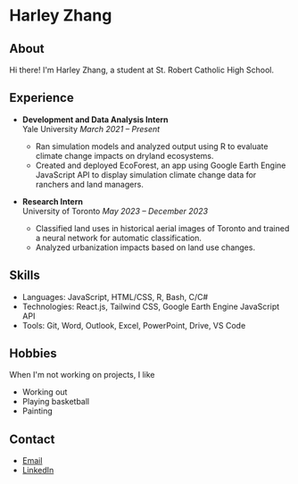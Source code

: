 # Harley Zhang

## About
Hi there! I'm Harley Zhang, a student at St. Robert Catholic High School.

## Experience
- **Development and Data Analysis Intern**  
  Yale University
  *March 2021 – Present*  
  - Ran simulation models and analyzed output using R to evaluate climate change impacts on dryland ecosystems.
  - Created and deployed EcoForest, an app using Google Earth Engine JavaScript API to display simulation climate change data for ranchers and land managers.

- **Research Intern**  
  University of Toronto
  *May 2023 – December 2023*  
  - Classified land uses in historical aerial images of Toronto and trained a neural network for automatic classification.
  - Analyzed urbanization impacts based on land use changes.
## Skills
- Languages: JavaScript, HTML/CSS, R, Bash, C/C#
- Technologies: React.js, Tailwind CSS, Google Earth Engine JavaScript API
- Tools: Git, Word, Outlook, Excel, PowerPoint, Drive, VS Code

## Hobbies
When I'm not working on projects, I like
- Working out
- Playing basketball
- Painting

## Contact
- [Email](mailto:harleyzhang06@gmail.com)
- [LinkedIn](https://www.linkedin.com/in/harley-zhang-3ba53b2a9)
